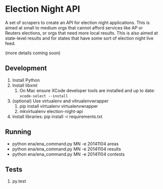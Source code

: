 # Election Night API

A set of scrapers to create an API for election night applications.  This is aimed at small to medium orgs that cannot afford services like AP or Reuters elections, or orgs that need more local results.  This is also aimed at state-level results and for states that have some sort of election night live feed.



(more details coming soon)

## Development

1. Install Python
1. Install libxml
    1. On Mac ensure XCode developer tools are installed and up to date: `xcode-select --install`
1. (optional) Use virtualenv and vitrualenvwrapper
    1. pip install virtualenv virtualenvwrapper
    1. mkvirtualenv election-night-api
1. Install libraries: pip install -r requirements.txt

## Running

* python ena/ena_command.py MN -e 20141104 areas
* python ena/ena_command.py MN -e 20141104 results
* python ena/ena_command.py MN -e 20141104 contests

## Tests

1. py.test
